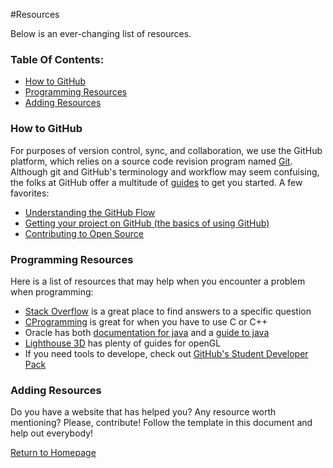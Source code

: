 #Resources

Below is an ever-changing list of resources.

<h3>Table Of Contents:</h3>
<ul>
<li><a href="#GitHub">How to GitHub</a></li>
<li><a href="#Programming">Programming Resources</a></li>
<li><a href="#AddStuff">Adding Resources</a></li>
</ul>

<h3 id="GitHub">How to GitHub</h3>

For purposes of version control, sync, and collaboration, we use the GitHub platform, which relies on a source code
revision program named [Git](https://en.wikipedia.org/wiki/Git_(software)). Although git and GitHub's terminology
and workflow may seem confuising, the folks at GitHub offer a multitude of [guides](https://guides.github.com/) to get
you started. A few favorites:
<ul>
<li><a href="https://guides.github.com/introduction/flow/" target="_blank">Understanding the GitHub Flow</a></li>
<li><a href="https://guides.github.com/introduction/getting-your-project-on-github/" target="_blank">Getting your project on GitHub (the basics of using GitHub)</a></li>
<li><a href="https://guides.github.com/activities/contributing-to-open-source/#contributing" target="_blank">Contributing to Open Source</a></li>
</ul>

<h3 id="Programming">Programming Resources</h3>
Here is a list of resources that may help when you encounter a problem when programming:
<ul>
<li><a href="http://stackoverflow.com/">Stack Overflow</a> is a great place to find answers to a specific question</li>
<li><a href="http://www.cprogramming.com/">CProgramming</a> is great for when you have to use C or C++</li>
<li>Oracle has both <a href="http://docs.oracle.com/javase/7/docs/api/">documentation for java</a> and a <a href="https://docs.oracle.com/javase/tutorial/">guide to java</a></li>
<li><a href="http://www.lighthouse3d.com/">Lighthouse 3D</a> has plenty of guides for openGL</li>
<li>If you need tools to develope, check out <a href="https://education.github.com/pack">GitHub's Student Developer Pack</a></li>
</ul>

<h3 id="AddStuff">Adding Resources</h3>

Do you have a website that has helped you? Any resource worth mentioning? Please, contribute! Follow the template in this
document and help out everybody!

<a href="https://github.com/MtLebanonComputerClub/Home-Repository/">Return to Homepage</a>
